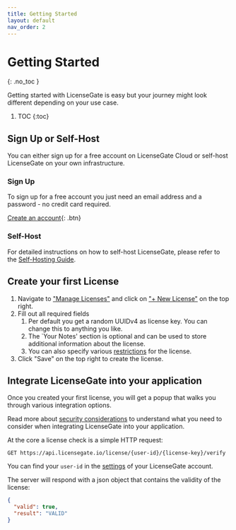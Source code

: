 ```yaml
---
title: Getting Started
layout: default
nav_order: 2
---
```


<!-- prettier-ignore-start -->
# Getting Started
{: .no_toc }
<!-- prettier-ignore-end -->

<p class="fs-6 fw-300">
Getting started with LicenseGate is easy but your journey might look different
depending on your use case.
</p>

<!-- prettier-ignore -->
1. TOC 
{:toc}

## Sign Up or Self-Host

You can either sign up for a free account on LicenseGate Cloud or self-host
LicenseGate on your own infrastructure.

### Sign Up

To sign up for a free account you just need an email address and a password - no
credit card required.

[Create an account](https://app.licensegate.io/auth/signup){: .btn}

### Self-Host

For detailed instructions on how to self-host LicenseGate, please refer to the
[Self-Hosting Guide](/self-hosting).

## Create your first License

1. Navigate to ["Manage Licenses"](https://app.licensegate.io/licenses) and
   click on ["+ New License"](https://app.licensegate.io/licenses/new) on the
   top right.
2. Fill out all required fields
   1. Per default you get a random UUIDv4 as license key. You can change this to
      anything you like.
   2. The `Your Notes' section is optional and can be used to store additional
      information about the license.
   3. You can also specify various [restrictions](/restriction-options) for the
      license.
3. Click "Save" on the top right to create the license.

## Integrate LicenseGate into your application

Once you created your first license, you will get a popup that walks you through
various integration options.

Read more about [security considerations](/security-considerations) to
understand what you need to consider when integrating LicenseGate into your
application.

At the core a license check is a simple HTTP request:

```
GET https://api.licensegate.io/license/{user-id}/{license-key}/verify
```

You can find your `user-id` in the
[settings](https://app.licensegate.io/settings) of your LicenseGate account.

The server will respond with a json object that contains the validity of the
license:

```json
{
  "valid": true,
  "result": "VALID"
}
```
